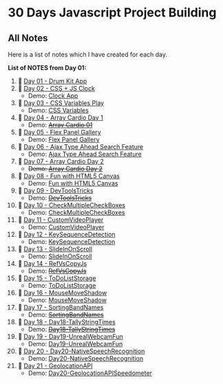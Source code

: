 # 30 Days Javascript Project Building

## All Notes
Here is a list of notes which I have created for each day.

**List of NOTES from Day 01:**
1.  📒 [Day 01 - Drum Kit App](Day01-DrumKitApp/Day01.md)
1.  📒 [Day 02 - CSS + JS Clock](Day02-CSSJsClock/Day02.md)
    -   Demo: [Clock App ](https://cssjsclockapp.netlify.app/)
1.  📒 [Day 03 - CSS Variables Play](Day03-CSSVariables/Day03.md)
    -   Demo: [CSS Variables](https://palywithcssvariables.netlify.app/)
1.  📒 [Day 04 - Array Cardio Day 1](Day04-ArrayCardio01/Day04.md)
    -   Demo: ~~[Array Cardio 01](#)~~
1.  📒 [Day 05 - Flex Panel Gallery](Day05-FlexPanelGallery/Day05.md)
    -   Demo: [Flex Panel Gallery](https://flexpanelslider.netlify.app/)
1.    📒 [Day 06 - Ajax Type Ahead Search Feature](Day06-AjaxTypeAhead/Day06.md)
        - Demo: [Ajax Type Ahead Search Feature](https://typesearchfilter.netlify.app)
1.    📒 [Day 07 - Array Cardio Day 2](Day07-ArrayCardio2/Day07.md)
        -  ~~Demo: [Array Cardio Day 2](#)~~
1.    📒 [Day 08 - Fun with HTML5 Canvas](Day08-HTML5Canvas/Day08.md)
        -  Demo: [Fun with HTML5 Canvas](https://paintappjs.netlify.app/)
1.    📒 [Day 09 - DevToolsTricks](Day09-DevToolsTricks/Day09.md)
        -  Demo: ~~[DevToolsTricks](#)~~
1.    📒 [Day 10 - CheckMultipleCheckBoxes](Day10-CheckMultipleCheckBoxes/Day10.md)
        -  Demo: [CheckMultipleCheckBoxes](https://todolistshiftkeyselection.netlify.app/)
1.    📒 [Day 11 - CustomVideoPlayer](Day11-CustomVideoPlayer/Day11.md)
        -  Demo: [CustomVideoPlayer](https://customvideoplayerhtml5.netlify.app/)
1.    📒 [Day 12 - KeySequenceDetection](Day12-KeySequenceDetection/Day12.md)
        -  Demo: [KeySequenceDetection](https://keysequencedetection.netlify.app/)
1.    📒 [Day 13 - SlideInOnScroll](Day13-SlideInOnScroll/Day13.md)
        -  Demo: [SlideInOnScroll](https://slideinonscrolljs.netlify.app/)
1.    📒 [Day 14 - RefVsCopyJs](Day14-RefVsCopyJs/Day14.md)
        -  Demo: ~~[RefVsCopyJs](#)~~
1.    📒 [Day 15 - ToDoListStorage](Day15-ToDoListStorage/Day15.md)
        -  Demo: [ToDoListStorage](https://todoliststorage.netlify.app/)
1.    📒 [Day 16 - MouseMoveShadow](Day16-MouseMoveShadow/Day16.md)
        -  Demo: [MouseMoveShadow](https://jsmousemoveshadow.netlify.app/)
1.    📒 [Day 17 - SortingBandNames](Day17-SortingBandNames/Day17.md)
        -  Demo: ~~[SortingBandNames](#)~~
1.    📒 [Day 18 - Day18-TallyStringTimes](Day18-TallyStringTimes/Day18.md)
        -  Demo: ~~[Day18-TallyStringTimes](#)~~
1.    📒 [Day 19 - Day19-UnrealWebcamFun](Day19-UnrealWebcamFun/Day19.md)
        -  Demo: [Day19-UnrealWebcamFun](https://unrealwebcamfunjs.netlify.app/)
1.    📒 [Day 20 - Day20-NativeSpeechRecognition](Day20-NativeSpeechRecognition/Day20.md)
        -  Demo: [Day20-NativeSpeechRecognition](https://jsnativespeechrecognition.netlify.app/)
1.    📒 [Day 21 - GeolocationAPI](Day21-GeolocationAPI/Day21.md)
        -  Demo: [Day20-GeolocationAPISpeedometer](https://geolocationspeedometer.netlify.app/)

        